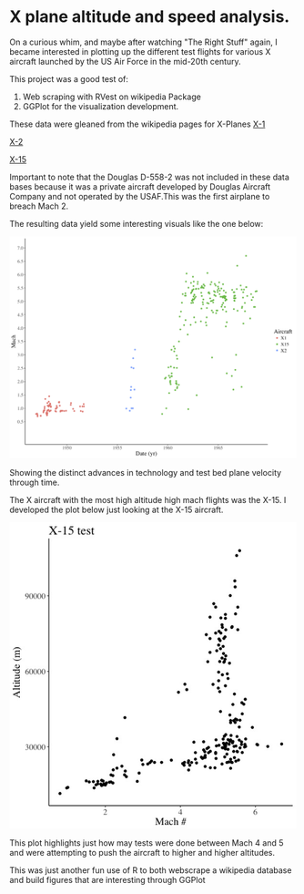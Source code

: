 # X plane altitude and speed analysis.

On a curious whim, and maybe after watching "The Right Stuff" again, I became interested in plotting up the different test flights for various X aircraft launched by the US Air Force in the mid-20th century.

This project was a good test of:
1. Web scraping with RVest on wikipedia Package
2. GGPlot for the visualization development.


These data were gleaned from the wikipedia pages for X-Planes
[X-1](https://en.wikipedia.org/wiki/List_of_X-1_flights)

[X-2](https://en.wikipedia.org/wiki/List_of_X-2_flights)

[X-15](https://en.wikipedia.org/wiki/List_of_X-15_flights)

Important to note that the Douglas D-558-2 was not included in these data bases because it was a private aircraft developed by Douglas Aircraft Company and not operated by the USAF.This was the first airplane to breach Mach 2.

The resulting data yield some interesting visuals like the one below:

![Mach v year by plane](Mach_v_Year.jpg)

Showing the distinct advances in technology and test bed plane velocity through time.

The X aircraft with the most high altitude high mach flights was the X-15. I developed the plot below just looking at the X-15 aircraft.

![X15 mach vs altitude](X-15_mach_v_altitude.jpeg)

This plot highlights just how may tests were done between Mach 4 and 5 and were attempting to push the aircraft to higher and higher altitudes.

This was just another fun use of R to both webscrape a wikipedia database and build figures that are interesting through GGPlot
